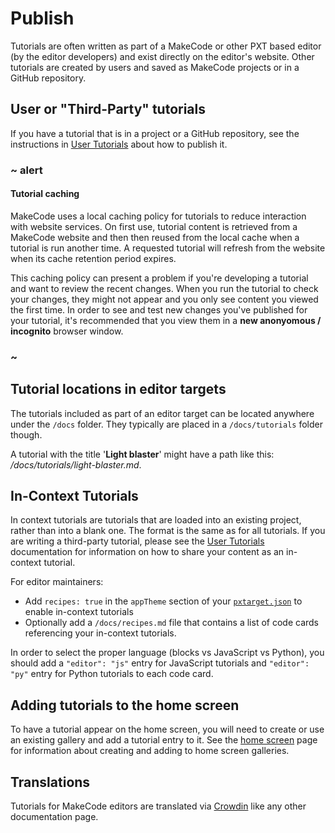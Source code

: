 # Publish

Tutorials are often written as part of a MakeCode or other PXT based editor (by the editor developers) and exist directly on the editor's website. Other tutorials are created by users and saved as MakeCode projects or in a GitHub repository.

## User or "Third-Party" tutorials

If you have a tutorial that is in a project or a GitHub repository, see the instructions in [User Tutorials](/writing-docs/user-tutorials) about how to publish it.

### ~ alert

#### Tutorial caching

MakeCode uses a local caching policy for tutorials to reduce interaction with website services. On first use, tutorial content is retrieved from a MakeCode website and then then reused from the local cache when a tutorial is run another time. A requested tutorial will refresh from the website when its cache retention period expires.

This caching policy can present a problem if you're developing a tutorial and want to review the recent changes. When you run the tutorial to check your changes, they might not appear and you only see content you viewed the first time. In order to see and test new changes you've published for your tutorial, it's recommended that you view them in a **new anonyomous / incognito** browser window.

### ~

## Tutorial locations in editor targets

The tutorials included as part of an editor target can be located anywhere under the ``/docs`` folder. They typically are placed in a ``/docs/tutorials`` folder though.

A tutorial with the title '**Light blaster**' might have a path like this: _/docs/tutorials/light-blaster.md_.

## In-Context Tutorials

In context tutorials are tutorials that are loaded into an existing project, rather than into a blank one. The format is the same as for all tutorials. If you are writing a third-party tutorial, please see the [User Tutorials](/writing-docs/user-tutorials) documentation for information on how to share your content as an in-context tutorial.

For editor maintainers:

* Add ``recipes: true`` in the ``appTheme`` section of your [``pxtarget.json``](/targets/pxtarget#apptheme-apptheme) to enable in-context tutorials
* Optionally add a ``/docs/recipes.md`` file that contains a list of code cards referencing your in-context tutorials.

In order to select the proper language (blocks vs JavaScript vs Python), you should add
a ``"editor": "js"`` entry for JavaScript tutorials and ``"editor": "py"`` entry for Python tutorials to each code card.

## Adding tutorials to the home screen

To have a tutorial appear on the home screen, you will need to create or use an existing gallery and add a tutorial entry to it. See the
[home screen](/targets/home-screen#galleries) page for information about creating and adding to home screen galleries.

## Translations

Tutorials for MakeCode editors are translated via [Crowdin](/translate) like any other documentation page.
